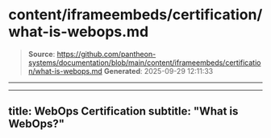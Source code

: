 # content/iframeembeds/certification/what-is-webops.md

> **Source**: https://github.com/pantheon-systems/documentation/blob/main/content/iframeembeds/certification/what-is-webops.md
> **Generated**: 2025-09-29 12:11:33

---

---
title: WebOps Certification
subtitle: "What is WebOps?"
---

<Partial file="certification-guide/what-is-webops.md" />
